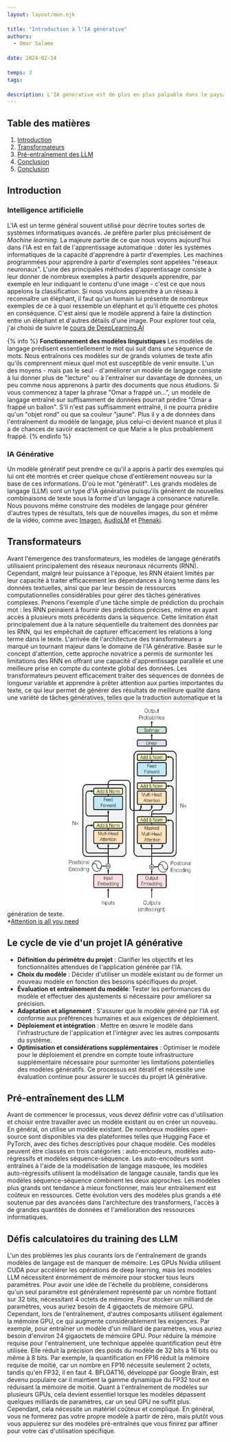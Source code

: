 ```yaml
---
layout: layout/mon.njk

title: "Introduction à l'IA générative"
authors:
  - Omar Salame

date: 2024-02-14

temps: 3
tags:

description: L'IA générative est de plus en plus palpable dans le paysage technologique actuel. Les grands modèles de langage ont ouvert de nouvelles perspectives et suscité un vif intérêt dans divers domaines professionnels.
---
```


## Table des matières

1. [Introduction](#section-1)
2. [Transformateurs](#section-2)
3. [Pré-entraînement des LLM](#section-3)
4. [Conclusion](#section-4)
5. [Conclusion](#section-5)

## Introduction <a id="section-1"></a>
### Intelligence artificielle
L'IA est un terme général souvent utilisé pour décrire toutes sortes de systèmes informatiques avancés. Je préfère parler plus précisément de *Machine learning*. La majeure partie de ce que nous voyons aujourd'hui dans l'IA est en fait de l'apprentissage automatique : doter les systèmes informatiques de la capacité d'apprendre à partir d'exemples.
Les machines programmées pour apprendre à partir d'exemples sont appelées "réseaux neuronaux". L'une des principales méthodes d'apprentissage consiste à leur donner de nombreux exemples à partir desquels apprendre, par exemple en leur indiquant le contenu d'une image - c'est ce que nous appelons la classification. Si nous voulons apprendre à un réseau à reconnaître un éléphant, il faut qu'un humain lui présente de nombreux exemples de ce à quoi ressemble un éléphant et qu'il étiquette ces photos en conséquence. C'est ainsi que le modèle apprend à faire la distinction entre un éléphant et d'autres détails d'une image. Pour explorer tout cela, j'ai choisi de suivre le [cours de DeepLearning.AI](https://www.deeplearning.ai/courses/generative-ai-with-llms/)


{% info %}
**Fonctionnement des modèles linguistiques**
Les modèles de langage prédisent essentiellement le mot qui suit dans une séquence de mots. Nous entraînons ces modèles sur de grands volumes de texte afin qu'ils comprennent mieux quel mot est susceptible de venir ensuite. L'un des moyens - mais pas le seul - d'améliorer un modèle de langage consiste à lui donner plus de "lecture" ou à l'entraîner sur davantage de données, un peu comme nous apprenons à partir des documents que nous étudions. Si vous commencez à taper la phrase "Omar a frappé un...", un modèle de langage entraîné sur suffisamment de données pourrait prédire "Omar a frappé un ballon". S'il n'est pas suffisamment entraîné, il ne pourra prédire qu'un "objet rond" ou que sa couleur "jaune". Plus il y a de données dans l'entraînement du modèle de langage, plus celui-ci devient nuancé et plus il a de chances de savoir exactement ce que Marie a le plus probablement frappé.
{% endinfo %}


### IA Générative
Un modèle génératif peut prendre ce qu'il a appris à partir des exemples qui lui ont été montrés et créer quelque chose d'entièrement nouveau sur la base de ces informations. D'où le mot "génératif". Les grands modèles de langage (LLM) sont un type d'IA générative puisqu'ils génèrent de nouvelles combinaisons de texte sous la forme d'un langage à consonance naturelle. Nous pouvons même construire des modèles de langage pour générer d'autres types de résultats, tels que de nouvelles images, du son et même de la vidéo, comme avec [Imagen](https://imagen.research.google/), [AudioLM](https://google-research.github.io/seanet/audiolm/examples/) et [Phenaki](https://sites.research.google/phenaki/).

## Transformateurs<a id="section-2"></a>

Avant l'émergence des transformateurs, les modèles de langage génératifs utilisaient principalement des réseaux neuronaux récurrents (RNN). Cependant, malgré leur puissance à l'époque, les RNN étaient limités par leur capacité à traiter efficacement les dépendances à long terme dans les données textuelles, ainsi que par leur besoin de ressources computationnelles considérables pour gérer des tâches génératives complexes.
Prenons l'exemple d'une tâche simple de prédiction du prochain mot : les RNN peinaient à fournir des prédictions précises, même en ayant accès à plusieurs mots précédents dans la séquence. Cette limitation était principalement due à la nature séquentielle du traitement des données par les RNN, qui les empêchait de capturer efficacement les relations à long terme dans le texte.
L'arrivée de l'architecture des transformateurs a marqué un tournant majeur dans le domaine de l'IA générative. Basée sur le concept d'attention, cette approche novatrice a permis de surmonter les limitations des RNN en offrant une capacité d'apprentissage parallèle et une meilleure prise en compte du contexte global des données. Les transformateurs peuvent efficacement traiter des séquences de données de longueur variable et apprendre à prêter attention aux parties importantes du texte, ce qui leur permet de générer des résultats de meilleure qualité dans une variété de tâches génératives, telles que la traduction automatique et la génération de texte.
<img src="transformers.png" width="300" height="500">
*[Attention is all you need](https://arxiv.org/pdf/1706.03762.pdf)


## Le cycle de vie d'un projet IA générative<a id="section-3"></a>

- **Définition du périmètre du projet** : Clarifier les objectifs et les fonctionnalités attendues de l'application générée par l'IA.
- **Choix du modèle** : Décider d'utiliser un modèle existant ou de former un nouveau modèle en fonction des besoins spécifiques du projet.
- **Évaluation et entraînement du modèle**: Tester les performances du modèle et effectuer des ajustements si nécessaire pour améliorer sa précision.
- **Adaptation et alignement** : S'assurer que le modèle généré par l'IA est conforme aux préférences humaines et aux exigences de déploiement.
- **Déploiement et intégration** : Mettre en œuvre le modèle dans l'infrastructure de l'application et l'intégrer avec les autres composants du système.
- **Optimisation et considérations supplémentaires** : Optimiser le modèle pour le déploiement et prendre en compte toute infrastructure supplémentaire nécessaire pour surmonter les limitations potentielles des modèles génératifs.
Ce processus est itératif et nécessite une évaluation continue pour assurer le succès du projet IA générative.

## Pré-entraînement des LLM<a id="section-4"></a>

Avant de commencer le processus, vous devez définir votre cas d'utilisation et choisir entre travailler avec un modèle existant ou en créer un nouveau. En général, on utilise un modèle existant. De nombreux modèles open-source sont disponibles via des plateformes telles que Hugging Face et PyTorch, avec des fiches descriptives pour chaque modèle. Ces modèles peuvent être classés en trois catégories : auto-encodeurs, modèles auto-régressifs et modèles séquence-séquence. Les auto-encodeurs sont entraînés à l'aide de la modélisation de langage masquée, les modèles auto-régressifs utilisent la modélisation de langage causale, tandis que les modèles séquence-séquence combinent les deux approches. Les modèles plus grands ont tendance à mieux fonctionner, mais leur entraînement est coûteux en ressources. Cette évolution vers des modèles plus grands a été soutenue par des avancées dans l'architecture des transformers, l'accès à de grandes quantités de données et l'amélioration des ressources informatiques.

## Défis calculatoires du training des LLM<a id="section-5"></a>
L'un des problèmes les plus courants lors de l'entraînement de grands modèles de langage est de manquer de mémoire. Les GPUs Nvidia utilisent CUDA pour accélérer les opérations de deep learning, mais les modèles LLM nécessitent énormément de mémoire pour stocker tous leurs paramètres. Pour avoir une idée de l'échelle du problème, considérons qu'un seul paramètre est généralement représenté par un nombre flottant sur 32 bits, nécessitant 4 octets de mémoire. Pour stocker un milliard de paramètres, vous auriez besoin de 4 gigaoctets de mémoire GPU. Cependant, lors de l'entraînement, d'autres composants utilisent également la mémoire GPU, ce qui augmente considérablement les exigences. Par exemple, pour entraîner un modèle d'un milliard de paramètres, vous auriez besoin d'environ 24 gigaoctets de mémoire GPU.
Pour réduire la mémoire requise pour l'entraînement, une technique appelée quantification peut être utilisée. Elle réduit la précision des poids du modèle de 32 bits à 16 bits ou même à 8 bits. Par exemple, la quantification en FP16 réduit la mémoire requise de moitié, car un nombre en FP16 nécessite seulement 2 octets, tandis qu'en FP32, il en faut 4. BFLOAT16, développé par Google Brain, est devenu populaire car il maintient la gamme dynamique du FP32 tout en réduisant la mémoire de moitié.
Quant à l'entraînement de modèles sur plusieurs GPUs, cela devient essentiel lorsque les modèles dépassent quelques milliards de paramètres, car un seul GPU ne suffit plus. Cependant, cela nécessite un matériel coûteux et compliqué. En général, vous ne formerez pas votre propre modèle à partir de zéro, mais plutôt vous vous appuierez sur des modèles pré-entraînés que vous finirez par affiner pour votre cas d'utilisation spécifique.